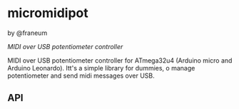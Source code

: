 # micromidipot
by @franeum

*MIDI over USB potentiometer controller*

MIDI over USB potentiometer controller for ATmega32u4 (Arduino micro and Arduino Leonardo). Itt's a simple library for dummies, o manage potentiometer and send midi messages over USB.

## API


